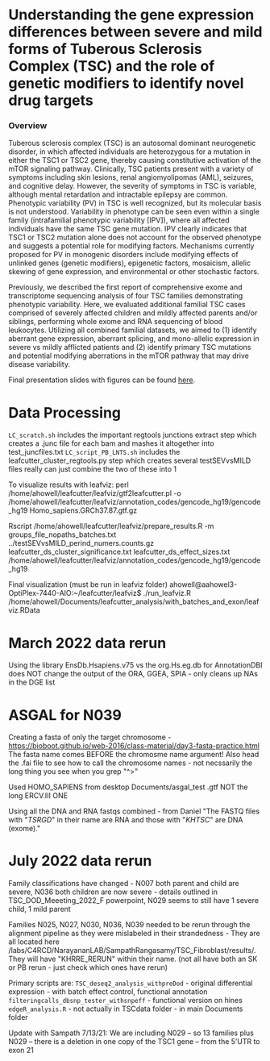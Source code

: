 # Understanding the gene expression differences between severe and mild forms of Tuberous Sclerosis Complex (TSC) and the role of genetic modifiers to identify novel drug targets 

### Overview

Tuberous sclerosis complex (TSC) is an autosomal dominant neurogenetic disorder, in which affected individuals are heterozygous for a mutation in either the TSC1 or TSC2 gene, thereby causing constitutive activation of the mTOR signaling pathway. Clinically, TSC patients present with a variety of symptoms including skin lesions, renal angiomyolipomas (AML), seizures, and cognitive delay. However, the severity of symptoms in TSC is variable, although mental retardation and intractable epilepsy are common. Phenotypic variability (PV) in TSC is well recognized, but its molecular basis is not understood. Variability in phenotype can be seen even within a single family (intrafamilial phenotypic variability [IPV]), where all affected individuals have the same TSC gene mutation. IPV clearly indicates that TSC1 or TSC2 mutation alone does not account for the observed phenotype and suggests a potential role for modifying factors. Mechanisms currently proposed for PV in monogenic disorders include modifying effects of unlinked genes (genetic modifiers), epigenetic factors, mosaicism, allelic skewing of gene expression, and environmental or other stochastic factors.  

Previously, we described the first report of comprehensive exome and transcriptome sequencing analysis of four TSC families demonstrating phenotypic variability. Here, we evaluated additional familial TSC cases comprised of severely affected children and mildly affected parents and/or siblings, performing whole exome and RNA sequencing of blood leukocytes. Utilizing all combined familial datasets, we aimed to (1) identify aberrant gene expression, aberrant splicing, and mono-allelic expression in severe vs mildly afflicted patients and (2) identify primary TSC mutations and potential modifying aberrations in the mTOR pathway that may drive disease variability. 

Final presentation slides with figures can be found [here](https://github.com/aahowel3/TSC_data/blob/main/Tgen_heliosscholars_finalpresentation_forgithub.pdf).

# Data Processing 
`LC_scratch.sh` includes the important regtools junctions extract step which creates a .junc file for each bam and mashes it altogether into test_juncfiles.txt
`LC_script_PB_LNTS.sh` includes the leafcutter_cluster_regtools.py step which creates several testSEVvsMILD files
really can just combine the two of these into 1

To visualize results with leafviz: 
perl /home/ahowell/leafcutter/leafviz/gtf2leafcutter.pl -o /home/ahowell/leafcutter/leafviz/annotation_codes/gencode_hg19/gencode_hg19 Homo_sapiens.GRCh37.87.gtf.gz

Rscript /home/ahowell/leafcutter/leafviz/prepare_results.R -m groups_file_nopaths_batches.txt ../testSEVvsMILD_perind_numers.counts.gz leafcutter_ds_cluster_significance.txt leafcutter_ds_effect_sizes.txt /home/ahowell/leafcutter/leafviz/annotation_codes/gencode_hg19/gencode_hg19

Final visualization (must be run in leafviz folder) 
ahowell@aahowel3-OptiPlex-7440-AIO:~/leafcutter/leafviz$ ./run_leafviz.R /home/ahowell/Documents/leafcutter_analysis/with_batches_and_exon/leafviz.RData

# March 2022 data rerun
Using the library EnsDb.Hsapiens.v75 vs the org.Hs.eg.db for AnnotationDBI does NOT change the output of the ORA, GGEA, SPIA - only cleans up NAs in the DGE list

# ASGAL for N039 
Creating a fasta of only the target chromosome - https://bioboot.github.io/web-2016/class-material/day3-fasta-practice.html 
The fasta name comes BEFORE the chromosme name argument! Also head the .fai file to see how to call the chromosome names - not necssarily the long thing you see when you grep "^>" 

Used HOMO_SAPIENS from desktop Documents/asgal_test .gtf NOT the long ERCV.III ONE 

Using all the DNA and RNA fastqs combined - from Daniel "The FASTQ files with "_TSRGD_" in their name are RNA and those with "_KHTSC_" are DNA (exome)."

# July 2022 data rerun
Family classifications have changed - N007 both parent and child are severe, N036 both children are now severe - details outlined in TSC_DOD_Meeeting_2022_F powerpoint, N029 seems to still have 1 severe child, 1 mild parent

Families N025, N027, N030, N036, N039 needed to be rerun through the alignment pipeline as they were mislabeled in their strandedness - They are all located here /labs/C4RCD/NarayananLAB/SampathRangasamy/TSC_Fibroblast/results/. They will have "KHRRE_RERUN" within their name. (not all have both an SK or PB rerun - just check which ones have rerun)

Primary scripts are:
`TSC_deseq2_analysis_withpreDod` - original differential expression - with batch effect control, functional annotation 
`filteringcalls_dbsnp_tester_withsnpeff` - functional version on hines
`edgeR_analysis.R` - not actually in TSCdata folder - in main Documents folder 

Update with Sampath 7/13/21:
We are including N029 – so 13 families plus N029 – there is a deletion in one copy of the TSC1 gene – from the 5’UTR to exon 21 
